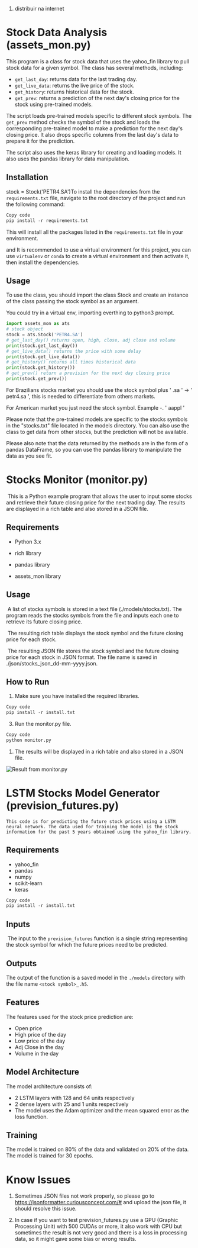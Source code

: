 1. distribuir na internet

# Stock Data Analysis (assets_mon.py)

This program is a class for stock data that uses the yahoo_fin library to pull stock data for a given symbol. The class has several methods, including:

- `get_last_day`: returns data for the last trading day.
- `get_live_data`: returns the live price of the stock.
- `get_history`: returns historical data for the stock.
- `get_prev`: returns a prediction of the next day's closing price for the stock using pre-trained models.

The script loads pre-trained models specific to different stock symbols. The `get_prev` method checks the symbol of the stock and loads the corresponding pre-trained model to make a prediction for the next day's closing price. It also drops specific columns from the last day's data to prepare it for the prediction.

The script also uses the keras library for creating and loading models. It also uses the pandas library for data manipulation.

## Installation

stock = Stock('PETR4.SA')To install the dependencies from the `requirements.txt` file, navigate to the root directory of the project and run the following command:

```python
Copy code
pip install -r requirements.txt
```

This will install all the packages listed in the `requirements.txt` file in your environment.

and It is recommended to use a virtual environment for this project, you can use `virtualenv` or `conda` to create a virtual environment and then activate it, then install the dependencies.

## Usage

To use the class, you should import the class Stock and create an instance of the class passing the stock symbol as an argument.

You could try in a virtual env, importing everthing to python3 prompt.

```python
import assets_mon as ats
# stock object 
stock = ats.Stock('PETR4.SA')
# get_last_day() returns open, high, close, adj close and volume
print(stock.get_last_day())
# get_live_data() returns the price with some delay 
print(stock.get_live_data())
# get_history() returns all times historical data
print(stock.get_history())
# get_prev() return a prevision for the next day closing price
print(stock.get_prev())
```

For Brazilians stocks market you should use the stock symbol plus ' .sa ' -> ' petr4.sa ', this is needed to differentiate from others markets.

For American market you just need the stock symbol. Example -. ' aappl '

Please note that the pre-trained models are specific to the stocks symbols in the "stocks.txt" file located in the models directory. You can also use the class to get data from other stocks, but the prediction will not be available.

Please also note that the data returned by the methods are in the form of a pandas DataFrame, so you can use the pandas library to manipulate the data as you see fit.


# Stocks Monitor (monitor.py)

​	This is a Python example  program that allows the user  to input some stocks and retrieve their future closing price for the next trading day. The results are displayed in a rich table and also stored in a JSON file.

## Requirements

- Python 3.x

- rich library
- pandas library
- assets_mon library

## Usage

​	A list of stocks symbols is stored in a text file (./models/stocks.txt). The program reads the stocks symbols from the file and inputs each one to retrieve its future closing price.

​	The resulting rich table displays the stock symbol and the future closing price for each stock.

​	The resulting JSON file stores the stock symbol and the future closing price for each stock in JSON format. The file name is saved in ./json/stocks_json_dd-mm-yyyy.json.

## How to Run

1. Make sure you have installed the required libraries.
```python
Copy code
pip install -r install.txt
```
3. Run the monitor.py file.

```python
Copy code
python monitor.py
```

1. The results will be displayed in a rich table and also stored in a JSON file.

![Result from monitor.py](https://github.com/adalbertobrant/stocks/blob/main/screens/monitor_py.png)

# LSTM Stocks Model Generator (prevision_futures.py)

	This code is for predicting the future stock prices using a LSTM neural network. The data used for training the model is the stock information for the past 5 years obtained using the yahoo_fin library.

## Requirements

- yahoo_fin
- pandas
- numpy
- scikit-learn
- keras

```python
Copy code
pip install -r install.txt
```

## Inputs

​	The input to the `prevision_futures` function is a single string representing the stock symbol for which the future prices need to be predicted.

## Outputs

The output of the function is a saved model in the `./models` directory with the file name `<stock symbol>_.h5`.

## Features

The features used for the stock price prediction are:

- Open price
- High price of the day
- Low price of the day
- Adj Close in the day
- Volume in the day

## Model Architecture

The model architecture consists of:

- 2 LSTM layers with 128 and 64 units respectively
- 2 dense layers with 25 and 1 units respectively
- The model uses the Adam optimizer and the mean squared error as the loss function.

## Training

The model is trained on 80% of the data and validated on 20% of the data. The model is trained for 30 epochs.





# Know Issues

1. Sometimes JSON files not work properly, so please go to https://jsonformatter.curiousconcept.com/# and upload the json file, it should resolve this issue.

2.  In case if you want to test prevision_futures.py use a GPU (Graphic Processing Unit) with 500 CUDAs or more, it also work with CPU but sometimes the result is not very good and there is a loss in processing data, so it might gave some bias or wrong results.

